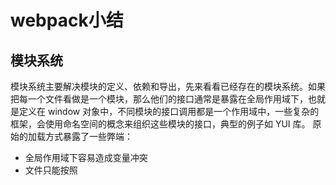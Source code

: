 ﻿# webpack小结


## 模块系统

模块系统主要解决模块的定义、依赖和导出，先来看看已经存在的模块系统。如果把每一个文件看做是一个模块，那么他们的接口通常是暴露在全局作用域下，也就是定义在 window 对象中，不同模块的接口调用都是一个作用域中，一些复杂的框架，会使用命名空间的概念来组织这些模块的接口，典型的例子如 YUI 库。
原始的加载方式暴露了一些弊端：

 - 全局作用域下容易造成变量冲突
 - 文件只能按照 <script> 的书写顺序进行加载
 - 开发人员必须主观解决模块和代码库的依赖关系
 - 在大型项目中各种资源难以管理，长期积累的问题导致代码库混乱不堪

### CommonJS
服务器端的 Node.js 遵循 CommonJS规范，该规范的核心思想是允许模块通过 require 方法来同步加载所要依赖的其他模块，然后通过 exports 或 module.exports 来导出需要暴露的接口。
优点：

 1. 服务器端模块便于重用
 2. NPM 中已经有将近20万个可以使用模块包
 3. 简单并容易使用

缺点：

 1. 同步的模块加载方式不适合在浏览器环境中，同步意味着阻塞加载，浏览器资源是异步加载的
 2. 不能非阻塞的并行加载多个模块

### AMD
Asynchronous Module Definition 规范其实只有一个主要接口 define(id?, dependencies?, factory)，它要在声明模块的时候指定所有的依赖 dependencies，并且还要当做形参传到 factory 中，对于依赖的模块提前执行，依赖前置。
```
    define("module", ["dep1", "dep2"], function(d1, d2) {
      return someExportedValue;
    });
    require(["module", "../file"], function(module, file) { /* ... */ });
```

优点：

 1. 适合在浏览器环境中异步加载模块
 2. 可以并行加载多个模块

缺点:
 1. 提高了开发成本，代码的阅读和书写比较困难，模块定义方式的语义不顺畅
 2. 不符合通用的模块化思维方式，是一种妥协的实现

### ES6模块
ES6模块的设计思想，是尽量的静态化，使得编译时就能确定模块的依赖关系，以及输入和输出的变量。CommonJS 和 AMD 模块，都只能在运行时确定这些东西。依靠Babel实现。
```
    import "jquery";
    export function doStuff() {}
    module "localModule" {}
```
优点：
 1. 容易进行静态分析
 2. 面向未来的 ECMAScript 标准
 
缺点：
 1. 原生浏览器端还没有实现该标准
 2. 全新的命令字，新版的 Node.js才支持

### 所有的资源都是模块
上述的模块都是JS模块文件，在前端开发过程中还涉及到样式、图片、字体、HTML 模板等等众多的资源。这些资源还会以各种方言的形式存在，比如 coffeescript、 less、 sass、众多的模板库、多语言系统（i18n）等等。
如果他们都可以视作模块，并且都可以通过require的方式来加载，比如：
```
    require("./style.css");
    require("./style.less");
    require("./template.jade");
    require("./image.png");
```


## 什么是Webpack
Webpack 是一个模块打包器。它将根据模块的依赖关系进行静态分析，然后将这些模块按照指定的规则生成对应的静态资源。
### Webpack的特点:
#### 代码拆分
Webpack 有两种组织模块依赖的方式，同步和异步。异步依赖作为分割点，形成一个新的块。在优化了依赖树后，每一个异步区块都作为一个文件被打包。

#### 智能解析
Webpack 有一个智能解析器，几乎可以处理任何第三方库，无论它们的模块形式是 CommonJS、 AMD 还是普通的 JS 文件。甚至在加载依赖的时候，允许使用动态表达式 require("./templates/" + name + ".jade")。
#### 插件系统
Webpack 还有一个功能丰富的插件系统。大多数内容功能都是基于这个插件系统运行的，还可以开发和使用开源的 Webpack 插件，来满足各式各样的需求。
#### 快速运行
Webpack 使用异步 I/O 和多级缓存提高运行效率，这使得 Webpack 能够以令人难以置信的速度快速增量编译。

## webpack安装的环境变量问题
第一次安装时遇到了这样的问题:
尝试初始化==> 全局安装 ==> 局部安装 ==> webpack指令失败,失败原因：webpack不是内部或外部指令,搜索问题得出结论：环境变量配置错误导致。

## 以nodejs安装到D盘为例解决方案：
    
    1.安装node.js
        通过path路径查看环境变量,如果出现D:\nodejs\ 说明安装成功。
    
    2.修改默认的node路径
        新建一个NODE_PATH的键,输入设置系统变量NODE_PATH为D:\nodejs\node_global\node_modules
    
    3.Administrator用户变量的PATH路径也要改为以上的地址。
    
    4.配置npm的路径
        在nodejs文件夹下新建两个文件夹,node_global和node_cache,启动cmd,输入以下的命令:
    
        npm config set prefix "d:\nodejs\node_global"npm config set cache "d:\nodejs\node_cache"
    
    5.通过npm在d:nodejs文件夹全局安装webpack
        npm install webpack -g
    
    6.在D:\nodejs\node_globalnpm下局部安装webpack
        npm install webpack --save-dev
    
    7.在以上的文件夹下就可以使用webpack了
        
        node
        require('webpack')
    可以检测除是否配置成功

## 常用webpack指令:

    webpack------->进行打包
    webpack --watch------->自动监控进行打包
    webpack --display-modules ------->打包时显示隐藏的模块
    webpack --display-chunks------->打包时显示原因
    webpack --display-error-details------->显示详细错误信息
    npm install style-loader css-loader --save-dev------->下载loader处理对应的文件
    npm install html -webpack-plugin --save-dev------->安装html插件

### loader的特性：
    
Webpack 本身只能处理 JavaScript 模块，如果要处理其他类型的文件，就需要使用 loader 进行转换。

Loader 可以理解为是模块和资源的转换器，它本身是一个函数，接受源文件作为参数，返回转换的结果。这样，我们就可以通过 require 来加载任何类型的模块或文件，比如 CoffeeScript、 JSX、 LESS 或图片。

 - Loader 可以通过管道方式链式调用，每个 loader
    可以把资源转换成任意格式并传递给下一个 loader ，但是最后一个 loader 必须返回 JavaScript。
 - Loader 可以同步或异步执行。
 - Loader 运行在 node.js 环境中，所以可以做任何可能的事情。
 - Loader 可以接受参数，以此来传递配置项给 loader。
 - Loader 可以通过文件扩展名（或正则表达式）绑定给不同类型的文件。
 - Loader 可以通过 npm 发布和安装。
 - 除了通过 package.json 的 main 指定，通常的模块也可以导出一个 loader 来使用。
 - Loader 可以访问配置。
 - 插件可以让 loader 拥有更多特性。
 - Loader 可以分发出附加的任意文件。

安装loader:
```
    npm install css-loader style-loader
```
写入一个style.css:
```
    /* style.css */
body { background: yellow; }
```
修改之前的entry.js：
```
    require("!style-loader!css-loader!./style.css") // 载入 style.css
document.write('It works.')
document.write(require('./module.js'))
```
将 entry.js 中的 require("!style!css!./style.css") 修改为 require("./style.css"),再执行:
```
    webpack entry.js bundle.js --module-bind "css=style-loader!css-loader"
```
    在该电脑下是双引号
    
刷新index.html之后可以看到效果,body为黄色

### 配置文件
除了以上的传入参数的方法,还可以通过指定的配置文件来执行,默认情况下,会搜索当前目录的webpack.config.js文件,这个文件是一个node.js模块,返回一个json格式的配置信息对象,或者通过--config选项来配置文件,在根目录下(D:\nodejs\node_globalnpm)创建 packge.json来添加webpack需要的以来:
```
    {
      "name": "webpack-example",
      "version": "1.0.0",
      "description": "A simple webpack example.",
      "main": "bundle.js",
      "scripts": {
        "test": "echo \"Error: no test specified\" && exit 1"
      },
      "keywords": [
        "webpack"
      ],
      "author": "zhaoda",
      "license": "MIT",
      "devDependencies": {
        "css-loader": "^0.21.0",
        "style-loader": "^0.13.0",
        "webpack": "^1.12.2"
      }
    }
```

```
    # 如果没有写入权限，请尝试如下代码更改权限
    chflags -R nouchg .
    sudo chmod  775 package.json
``` 
然后npm install。
接着创建配置文件webpack.config.js：
```
    var webpack = require('webpack')

    module.exports = {
      entry: './entry.js',
      output: {
        path: __dirname,
        filename: 'bundle.js'
      },
      module: {
        loaders: [
          {test: /\.css$/, loader: 'style-loader!css-loader'}
        ]
      }
    }
```
最后直接在根目录下运行webpack,可以看到上一节index内容同样的结果。

### 插件
插件可以完成更多 loader 不能完成的功能。
插件的使用一般是在 webpack 的配置信息 plugins 选项中指定。利用一个最简单的 BannerPlugin 内置插件来实践插件的配置和运行，这个插件的作用是给输出的文件头部添加注释信息。

Webpack 本身内置了一些常用的插件，还可以通过 npm 安装第三方插件。

修改 webpack.config.js，添加 plugins：
```
    var webpack = require('webpack')

    module.exports = {
      entry: './entry.js',
      output: {
        path: __dirname,
        filename: 'bundle.js'
      },
      module: {
        loaders: [
          {test: /\.css$/, loader: 'style-loader!css-loader'}
        ]
      },
      plugins: [
        new webpack.BannerPlugin('This file is created by quwei')
      ]
    }
```
运行webpack,打开bundle.js,可以看到
```
    /*! This file is created by quwei */
    /******/ (function(modules) { // webpackBootstrap
    /******/ 	// The module cache
    /******/ 	var installedModules = {};
    //以后部分省略
```

#### 开发环境
当项目逐渐变大，webpack 的编译时间会变长，可以通过参数让编译的输出内容带有进度和颜色。
```
    webpack --progress --colors
```

如果不想每次修改模块后都重新编译，那么可以启动监听模式。开启监听模式后，没有变化的模块会在编译后缓存到内存中，而不会每次都被重新编译，所以监听模式的整体速度是很快的。
```
    webpack --progress --colors --watch
```

当然，使用 webpack-dev-server 开发服务是一个更好的选择。它将在 localhost:8080启动一个express静态资源 web 服务器,并且会以监听模式自动运行 webpack,可以浏览项目中的页面和编译后的资源输出，并且通过一个 socket.io 服务实时监听它们的变化并自动刷新页面。

安装
$ npm install webpack-dev-server -g

运行
$ webpack-dev-server --progress --colors

#### 注意:
    当直接运行时,可能由于webpack-dev-server的版本过高可能是2.x以上的版本,和webpack无法匹配上,会出现Cannot find module 'webpack/bin/config-yargs'的情况。

所以需要直接卸载webpack-dev-server,npm uninstall webpack-dev-server -g,再安装一个低版本的npm uninstall webpack-dev-server -g例如：
    
    npm install webpack-dev-server@1.15.0 -g
    
使用http://localhost:8080/index.html对于js文件的变化是无法实时展现出来的,只能手动刷新后有效,可以使用以下方式自动刷新页面。

1. iframe 模式
    我们不访问 http://localhost:8080，而是访问http://localhost:8080/webpack-dev-server/index.html
2. inline 模式
    在命令行中指定该模式，webpack-dev-server --inline。这样http://localhost:8080/index.html 页面就会在 js 文件变化后自动刷新了。

通过这种监视到的是入口js以及它引用的资源,个人倾向于第二种方式
